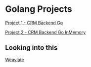 # Golang Projects

[Project 1 - CRM Backend Go](https://github.com/dattgoswami/CRM-Backend-Go) 

[Project 2 - CRM Backend Go InMemory](https://github.com/dattgoswami/CRM-Backend-Go-InMemory) 

## Looking into this

[Weaviate](https://github.com/dattgoswami/weaviate)
